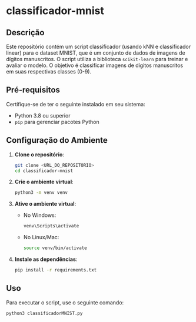 # classificador-mnist

## Descrição
Este repositório contém um script classificador (usando kNN e classificador linear) para o dataset MNIST, que é um conjunto de dados de imagens de dígitos manuscritos. O script utiliza a biblioteca `scikit-learn` para treinar e avaliar o modelo. O objetivo é classificar imagens de dígitos manuscritos em suas respectivas classes (0-9). 

## Pré-requisitos
Certifique-se de ter o seguinte instalado em seu sistema:
- Python 3.8 ou superior
- `pip` para gerenciar pacotes Python

## Configuração do Ambiente

1. **Clone o repositório**:
   ```sh
   git clone <URL_DO_REPOSITORIO>
   cd classificador-mnist
    ```
2. **Crie o ambiente virtual**:
   ```sh
   python3 -m venv venv
   ```

3. **Ative o ambiente virtual**:
    - No Windows:
      ```sh
      venv\Scripts\activate
      ```
    - No Linux/Mac:
      ```sh
      source venv/bin/activate
      ```

4. **Instale as dependências**:
    ```sh
    pip install -r requirements.txt
    ```

## Uso
Para executar o script, use o seguinte comando:

```sh
python3 classificadorMNIST.py
```